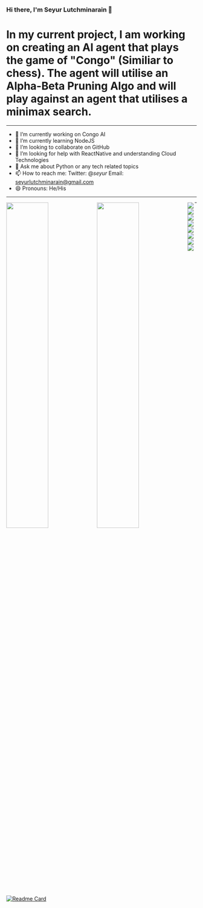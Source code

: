 ### Hi there, I'm Seyur Lutchminarain 👋
# In my current project, I am working on creating an AI agent that plays the game of "Congo" (Similiar to chess). The agent will utilise an Alpha-Beta Pruning Algo and will play against an agent that utilises a minimax search. 

--------------------------------------------------------------------------------------------------------------------------------

- 🔭 I’m currently working on Congo AI
- 🌱 I’m currently learning NodeJS
- 👯 I’m looking to collaborate on GitHub
- 🤔 I’m looking for help with ReactNative and understanding Cloud Technologies
- 💬 Ask me about Python or any tech related topics
- 📫 How to reach me: Twitter: @_seyur_
                       Email: <emph>seyurlutchminarain@gmail.com<emph>
- 😄 Pronouns: He/His
--------------------------------------------------------------------------------------------------------------------------------

  <img align="left" width="47%" src="https://github-readme-stats.vercel.app/api?username=seyurlutchminarain&show_icons=true&theme=tokyonight"/>
  <img align="left" width="47%" src="https://github-readme-stats.vercel.app/api/top-langs/?username=seyurlutchminarain&layout=compact"/>
  <img align="left" src="https://img.shields.io/badge/c++-%2300599C.svg?style=for-the-badge&logo=c%2B%2B&logoColor=white"/>
  <img align="left" src="https://img.shields.io/badge/css3-%231572B6.svg?style=for-the-badge&logo=css3&logoColor=white"/>
  <img align="left" src="https://img.shields.io/badge/html5-%23E34F26.svg?style=for-the-badge&logo=html5&logoColor=white"/>
  <img align="left" src="https://img.shields.io/badge/java-%23ED8B00.svg?style=for-the-badge&logo=java&logoColor=white"/>
  <img align="left" src="https://img.shields.io/badge/javascript-%23323330.svg?style=for-the-badge&logo=javascript&logoColor=%23F7DF1E"/>
  <img align="left" src="https://img.shields.io/badge/python-3670A0?style=for-the-badge&logo=python&logoColor=ffdd54"/>
  <img align="left" src="https://img.shields.io/badge/bootstrap-%23563D7C.svg?style=for-the-badge&logo=bootstrap&logoColor=white"/>
  <img align="left" src="https://img.shields.io/badge/c-%2300599C.svg?style=for-the-badge&logo=c&logoColor=white"/>
 
--------------------------------------------------------------------------------------------------------------------------------

[![Readme Card](https://github-readme-stats.vercel.app/api/pin/?username=seyurlutchminarain&repo=seyurlutchminarain)](https://github.com/seyurlutchminarain/seyurlutchminarain)
